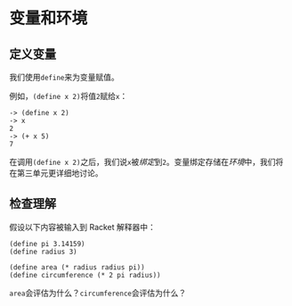 # 变量和环境

## 定义变量

我们使用`define`来为变量赋值。

例如，`(define x 2)`将值`2`赋给`x`：

```
-> (define x 2)
-> x
2
-> (+ x 5)
7 
```

在调用`(define x 2)`之后，我们说`x`被*绑定*到`2`。变量绑定存储在*环境*中，我们将在第三单元更详细地讨论。

## 检查理解

假设以下内容被输入到 Racket 解释器中：

```
(define pi 3.14159)
(define radius 3)

(define area (* radius radius pi))
(define circumference (* 2 pi radius)) 
```

`area`会评估为什么？`circumference`会评估为什么？
